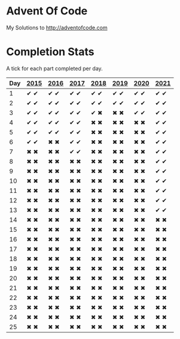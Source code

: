 ﻿# Advent Of Code
My Solutions to http://adventofcode.com

# Completion Stats

A tick for each part completed per day.

| Day | [2015](http://adventofcode.com/2015) | [2016](http://adventofcode.com/2016) | [2017](http://adventofcode.com/2017) | [2018](http://adventofcode.com/2018) | [2019](http://adventofcode.com/2019) | [2020](http://adventofcode.com/2020) | [2021](http://adventofcode.com/2021) |
|-----|--------------------------------------|--------------------------------------|--------------------------------------|--------------------------------------|--------------------------------------|--------------------------------------|--------------------------------------|
| 1   | ✔ ✔ | ✔ ✔ | ✔ ✔ | ✔ ✔ | ✔ ✔ | ✔ ✔ | ✔ ✔ |
| 2   | ✔ ✔ | ✔ ✔ | ✔ ✔ | ✔ ✔ | ✔ ✔ | ✔ ✔ | ✔ ✔ |
| 3   | ✔ ✔ | ✔ ✔ | ✔ ✔ | ✔ ✖ | ✖ ✖ | ✔ ✔ | ✔ ✔ |
| 4   | ✔ ✔ | ✔ ✔ | ✔ ✔ | ✖ ✖ | ✖ ✖ | ✖ ✖ | ✔ ✔ |
| 5   | ✔ ✔ | ✔ ✔ | ✔ ✔ | ✖ ✖ | ✖ ✖ | ✖ ✖ | ✔ ✔ |
| 6   | ✔ ✔ | ✖ ✖ | ✔ ✔ | ✖ ✖ | ✖ ✖ | ✖ ✖ | ✔ ✔ |
| 7   | ✖ ✖ | ✖ ✖ | ✔ ✔ | ✖ ✖ | ✖ ✖ | ✖ ✖ | ✔ ✔ |
| 8   | ✖ ✖ | ✖ ✖ | ✖ ✖ | ✖ ✖ | ✖ ✖ | ✖ ✖ | ✔ ✔ |
| 9   | ✖ ✖ | ✖ ✖ | ✖ ✖ | ✖ ✖ | ✖ ✖ | ✖ ✖ | ✔ ✔ |
| 10  | ✖ ✖ | ✖ ✖ | ✖ ✖ | ✖ ✖ | ✖ ✖ | ✖ ✖ | ✔ ✔ |
| 11  | ✖ ✖ | ✖ ✖ | ✖ ✖ | ✖ ✖ | ✖ ✖ | ✖ ✖ | ✔ ✔ |
| 12  | ✖ ✖ | ✖ ✖ | ✖ ✖ | ✖ ✖ | ✖ ✖ | ✖ ✖ | ✔ ✔ |
| 13  | ✖ ✖ | ✖ ✖ | ✖ ✖ | ✖ ✖ | ✖ ✖ | ✖ ✖ | ✔ ✔ |
| 14  | ✖ ✖ | ✖ ✖ | ✖ ✖ | ✖ ✖ | ✖ ✖ | ✖ ✖ | ✖ ✖ |
| 15  | ✖ ✖ | ✖ ✖ | ✖ ✖ | ✖ ✖ | ✖ ✖ | ✖ ✖ | ✖ ✖ |
| 16  | ✖ ✖ | ✖ ✖ | ✖ ✖ | ✖ ✖ | ✖ ✖ | ✖ ✖ | ✖ ✖ |
| 17  | ✖ ✖ | ✖ ✖ | ✖ ✖ | ✖ ✖ | ✖ ✖ | ✖ ✖ | ✖ ✖ |
| 18  | ✖ ✖ | ✖ ✖ | ✖ ✖ | ✖ ✖ | ✖ ✖ | ✖ ✖ | ✖ ✖ |
| 19  | ✖ ✖ | ✖ ✖ | ✖ ✖ | ✖ ✖ | ✖ ✖ | ✖ ✖ | ✖ ✖ |
| 20  | ✖ ✖ | ✖ ✖ | ✖ ✖ | ✖ ✖ | ✖ ✖ | ✖ ✖ | ✖ ✖ |
| 21  | ✖ ✖ | ✖ ✖ | ✖ ✖ | ✖ ✖ | ✖ ✖ | ✖ ✖ | ✖ ✖ |
| 22  | ✖ ✖ | ✖ ✖ | ✖ ✖ | ✖ ✖ | ✖ ✖ | ✖ ✖ | ✖ ✖ |
| 23  | ✖ ✖ | ✖ ✖ | ✖ ✖ | ✖ ✖ | ✖ ✖ | ✖ ✖ | ✖ ✖ |
| 24  | ✖ ✖ | ✖ ✖ | ✖ ✖ | ✖ ✖ | ✖ ✖ | ✖ ✖ | ✖ ✖ |
| 25  | ✖ ✖ | ✖ ✖ | ✖ ✖ | ✖ ✖ | ✖ ✖ | ✖ ✖ | ✖ ✖ |     

